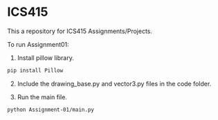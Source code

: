# ICS415
This a repository for ICS415 Assignments/Projects.

To run Assignment01:
1. Install pillow library.
```bash
pip install Pillow
```

2. Include the drawing_base.py and vector3.py files in the code folder.

3. Run the main file.
```bash
python Assignment-01/main.py
```
